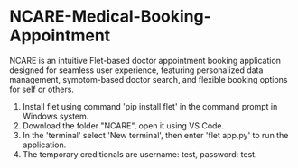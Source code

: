 # NCARE-Medical-Booking-Appointment
NCARE is an intuitive Flet-based doctor appointment booking application designed for seamless user experience, featuring personalized data management, symptom-based doctor search, and flexible booking options for self or others.

1. Install flet using command 'pip install flet' in the command prompt in Windows system.
2. Download the folder "NCARE", open it using VS Code.
3. In the 'terminal' select 'New terminal', then enter 'flet app.py' to run the application.
4. The temporary creditionals are username: test, password: test.
